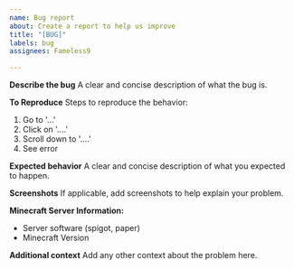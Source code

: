 ```yaml
---
name: Bug report
about: Create a report to help us improve
title: "[BUG]"
labels: bug
assignees: Fameless9

---
```


**Describe the bug**
A clear and concise description of what the bug is.

**To Reproduce**
Steps to reproduce the behavior:
1. Go to '...'
2. Click on '....'
3. Scroll down to '....'
4. See error

**Expected behavior**
A clear and concise description of what you expected to happen.

**Screenshots**
If applicable, add screenshots to help explain your problem.

**Minecraft Server Information:**
 - Server software (spigot, paper)
 - Minecraft Version

**Additional context**
Add any other context about the problem here.
